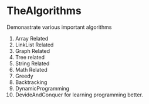 # TheAlgorithms
Demonastrate various important algorithms 
  1. Array Related
  2. LinkList Related
  3. Graph Related
  4. Tree related
  5. String Related
  6. Math Related
  7. Greedy
  8. Backtracking
  9. DynamicProgramming
  10. DevideAndConquer
for learning programming better.
